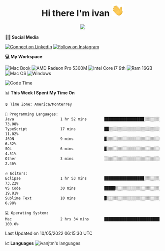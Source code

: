 <h1 align="center">Hi there I'm ivan <img src="https://raw.githubusercontent.com/ABSphreak/ABSphreak/master/gifs/Hi.gif" width="40px" /></h1>
<div align="center">
<img src="http://github-readme-streak-stats.herokuapp.com?user=ivanjtm&hide_border=true&background=00000000&border=FFFFFF00&sideNums=A8A8A8&sideLabels=A8A8A8&currStreakNum=FFC93C&dates=A8A8A8)](https://git.io/streak-stats"/>
</div>

**👦🏻 Social Media**

[![Connect on LinkedIn](https://img.shields.io/badge/LinkedIn-%230077B5.svg?&style=flat-square&logo=linkedin&logoColor=white)](https://www.linkedin.com/in/ivanjtm)
[![Follow on Instagram](https://img.shields.io/badge/Instagram-E4405F?style=flat-square&logo=instagram&logoColor=white)](https://www.instagram.com/ivanjtm)

**💻 My Workspace**

![Mac Book](https://img.shields.io/badge/Apple-MacBook_Pro_2019-999999?style=flat-square&logo=apple&logoColor=white)
![AMD Radeon Pro 5300M](https://img.shields.io/badge/AMD-Radeon_Pro_5300M-ED1C24?style=flat-square&logo=amd&logoColor=white)
![Intel Core i7 9th](https://img.shields.io/badge/Intel-Core_i7_9th-0071C5?style=flat-square&logo=intel&logoColor=white)
![Ram 16GB](https://img.shields.io/badge/RAM-16GB-230071C5?style=flat-square&logoColor=white)
![Mac OS](https://img.shields.io/badge/Mac%20OS-000000?style=flat-square&logo=apple&logoColor=white)
![Windows](https://img.shields.io/badge/Windows-0078D6?style=flat-square&logo=windows&logoColor=white)


<!--START_SECTION:waka-->
![Code Time](http://img.shields.io/badge/Code%20Time-674%20hrs%2039%20mins-blue)

📊 **This Week I Spent My Time On** 

```text
⌚︎ Time Zone: America/Monterrey

💬 Programming Languages: 
Java                     1 hr 52 mins        ██████████████████░░░░░░░   73.08% 
TypeScript               17 mins             ██░░░░░░░░░░░░░░░░░░░░░░░   11.02% 
JSON                     9 mins              █░░░░░░░░░░░░░░░░░░░░░░░░   6.32% 
SQL                      6 mins              █░░░░░░░░░░░░░░░░░░░░░░░░   4.51% 
Other                    3 mins              ░░░░░░░░░░░░░░░░░░░░░░░░░   2.46%

🔥 Editors: 
Eclipse                  1 hr 53 mins        ██████████████████░░░░░░░   73.22% 
VS Code                  30 mins             █████░░░░░░░░░░░░░░░░░░░░   19.81% 
Sublime Text             10 mins             █░░░░░░░░░░░░░░░░░░░░░░░░   6.98%

💻 Operating System: 
Mac                      2 hrs 34 mins       █████████████████████████   100.0%

```


 Last Updated on 10/05/2022 06:15:30 UTC
<!--END_SECTION:waka-->
**📈 Languages**
 ![ivanjtm's languages](https://wakatime.com/share/@ivanjtm/a32f83c6-d0c9-49a4-a5ae-d0440b950377.svg)
